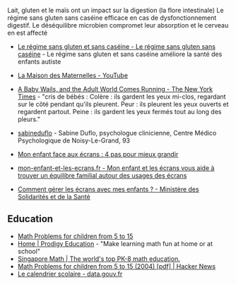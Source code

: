 Lait, gluten et le maïs ont un impact sur la digestion (la flore intestinale)
Le régime sans gluten sans caséine efficace en cas de dysfonctionnement digestif. Le déséquilibre microbien compromet leur absorption et le cerveau en est affecté

- [Le régime sans gluten et sans caséine - Le régime sans gluten sans caséine](http://www.lanutrition.fr/bien-dans-son-assiette/bien-manger/les-regimes-sante/le-regime-sans-gluten-et-sans-caseine/) - Le régime sans gluten et sans caséine améliore la santé des enfants autiste

- [La Maison des Maternelles - YouTube](https://www.youtube.com/c/LaMaisondesMaternelles/playlists)
- [A Baby Wails, and the Adult World Comes Running - The New York Times](https://web.archive.org/web/20210712224818/https://www.nytimes.com/2017/09/04/science/crying-babies-animals.html) - "cris de bébés : Colère : ils gardent les yeux mi-clos, regardant sur le côté pendant qu'ils pleurent. Peur : ils pleurent les yeux ouverts et regardent partout. Peine : ils gardent les yeux fermés tout au long des pleurs."


- [sabineduflo](https://www.sabineduflo.fr/) - Sabine Duflo, psychologue clinicienne, Centre Médico Psychologique de Noisy-Le-Grand, 93
- [Mon enfant face aux écrans : 4 pas pour mieux grandir](http://www.sabineduflo.fr/wp-content/uploads/2018/02/depliant-4_pas_pour_mieux_avancer_2016_epsve_formatimpressionv2janvier_2017.pdf)
- [mon-enfant-et-les-ecrans.fr - Mon enfant et les écrans vous aide à trouver un équilibre familial autour des usages des écrans](https://www.mon-enfant-et-les-ecrans.fr/)
- [Comment gérer les écrans avec mes enfants ? - Ministère des Solidarités et de la Santé](https://solidarites-sante.gouv.fr/grands-dossiers/etre-parent-s-en-periode-d-epidemie-de-coronavirus/parents-enfants-et-usage-du-numerique/article/comment-gerer-les-ecrans-avec-mes-enfants)

## Education

- [Math Problems for children from 5 to 15](https://web.archive.org/web/20210720083341/https://www.imaginary.org/sites/default/files/taskbook_arnold_en_0.pdf)
- [Home | Prodigy Education](https://www.prodigygame.com/main-en/) - "Make learning math fun at home or at school"
- [Singapore Math | The world's top PK-8 math education.](https://www.singaporemath.com/)
- [Math Problems for children from 5 to 15 (2004) \[pdf\] | Hacker News](https://news.ycombinator.com/item?id=27884973)
- [Le calendrier scolaire - data.gouv.fr](https://www.data.gouv.fr/fr/datasets/le-calendrier-scolaire/)
